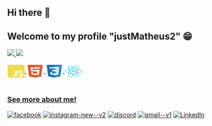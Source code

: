 ## Hi there 👋
## Welcome to my profile "justMatheus2" 😁

 <div>
   <a href="https://github.com/justMatheus2">
   <img height="180em" src="https://github-readme-stats.vercel.app/api?username=justMatheus2&show_icons=true&theme=tokyonight&include_all_commits=true&count_private=true"/>
   <img height="180em" src="https://github-readme-stats.vercel.app/api/top-langs/?username=justMatheus2&layout=compact&langs_count=6&theme=tokyonight"/>
</div>
    
<div style="display: inline_block"><br>
  <img align="center" alt="Js" height="30" width="40" src="https://raw.githubusercontent.com/devicons/devicon/master/icons/javascript/javascript-plain.svg">
  <img align="center" alt="HTML" height="30" width="40" src="https://raw.githubusercontent.com/devicons/devicon/master/icons/html5/html5-original.svg">
  <img align="center" alt="CSS" height="30" width="40" src="https://raw.githubusercontent.com/devicons/devicon/master/icons/css3/css3-original.svg">
 <img align="center" alt="CSS" height="30" width="40" src="https://raw.githubusercontent.com/devicons/devicon/master/icons/react/react-original.svg">
</div>
 
<br>
 
### See more about me!
 
<div> 
  <a href="https://www.facebook.com/matheus.henrike.1217" target="_blank"><img width="64" height="64" src="https://img.icons8.com/fluency/64/facebook.png" alt="facebook"/></a>
  <a href="https://www.instagram.com/justmatheus2/" target="_blank"><img width="64" height="64" src="https://img.icons8.com/plasticine/64/instagram-new--v2.png" alt="instagram-new--v2"/></a>
 <a href="https://discord.gg/ajZgfqj4" target="_blank"><img width="64" height="64" src="https://img.icons8.com/nolan/64/discord.png" alt="discord"/></a> 
  <a href = "mailto:sousamatheus191999@gmail.com" target="_blank"><img width="64" height="64" src="https://img.icons8.com/color/64/gmail--v1.png" alt="gmail--v1"/></a>
  <a href = "https://www.linkedin.com/in/matheus-sousa-8b6608374/" target="_blank"><img width="64" height="64" src="https://img.icons8.com/?size=100&id=MR3dZdlA53te&format=png&color=000000" alt="LinkedIn"/></a>
</div>
